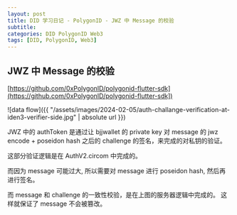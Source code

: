 ```yaml
---
layout: post
title: DID 学习日记 - PolygonID - JWZ 中 Message 的校验
subtitle:
categories: DID PolygonID Web3
tags: [DID, PolygonID, Web3]
---
```


## JWZ 中 Message 的校验

[https://github.com/0xPolygonID/polygonid-flutter-sdk](https://github.com/0xPolygonID/polygonid-flutter-sdk])

![data flow]({{ "/assets/images/2024-02-05/auth-challange-verification-at-iden3-verifier-side.jpg" | absolute url }})

JWZ 中的 authToken 是通过让 bjjwallet 的 private key 对 message 的 jwz encode + poseidon hash 之后的 challenge 的签名，来完成的对私钥的验证。

这部分验证逻辑是在 AuthV2.circom 中完成的。

而因为 message 可能过大, 所以需要对 message 进行 poseidon hash, 然后再进行签名。

而 message 和 challenge 的一致性校验，是在上图的服务器逻辑中完成的。 这样就保证了 message 不会被篡改。
